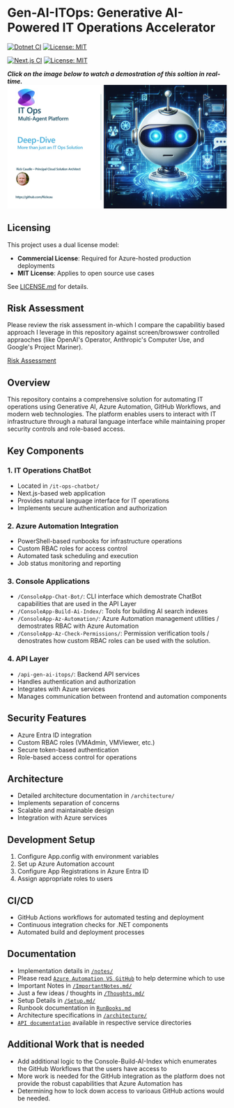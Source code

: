 # Gen-AI-ITOps: Generative AI-Powered IT Operations Accelerator
[![Dotnet CI](https://github.com/Rickcau/gen-ai-itops/actions/workflows/dotnet-ci.yml/badge.svg)](https://github.com/Rickcau/gen-ai-itops/actions/workflows/dotnet-ci.yml) [![License: MIT](https://img.shields.io/badge/License-MIT-yellow.svg)](https://opensource.org/licenses/MIT)

[![Next.js CI](https://github.com/Rickcau/gen-ai-itops/actions/workflows/nextjs-ci.yml/badge.svg)](https://github.com/Rickcau/gen-ai-itops/actions/workflows/nextjs-ci.yml)
[![License: MIT](https://img.shields.io/badge/License-MIT-yellow.svg)](https://opensource.org/licenses/MIT)

***Click on the image below to watch a demostration of this soltion in real-time.***
[<img src="./images/demo.jpg" alt="Video Title" width="850"/>](https://www.youtube.com/watch?v=huwIEobrw7w)



## Licensing 
This project uses a dual license model:

- **Commercial License**: Required for Azure-hosted production deployments
- **MIT License**: Applies to open source use cases

See [LICENSE.md](LICENSE.md) for details.

## Risk Assessment
Please review the risk assessment in-which I compare the capabilitiy based approach I leverage in this repository against screen/browswer controlled appraoches (like OpenAI's Operator, Anthropic's Computer Use, and Google's Project Mariner).

[Risk Assessment](./notes/risk-assessment.md)

## Overview
This repository contains a comprehensive solution for automating IT operations using Generative AI, Azure Automation, GitHub Workflows, and modern web technologies. The platform enables users to interact with IT infrastructure through a natural language interface while maintaining proper security controls and role-based access.

## Key Components

### 1. IT Operations ChatBot
- Located in `/it-ops-chatbot/`
- Next.js-based web application
- Provides natural language interface for IT operations
- Implements secure authentication and authorization

### 2. Azure Automation Integration
- PowerShell-based runbooks for infrastructure operations
- Custom RBAC roles for access control
- Automated task scheduling and execution
- Job status monitoring and reporting

### 3. Console Applications
- `/ConsoleApp-Chat-Bot/`: CLI interface which demostrate ChatBot capabilities that are used in the API Layer
- `/ConsoleApp-Build-Ai-Index/`: Tools for building AI search indexes
- `/ConsoleApp-Az-Automation/`: Azure Automation management utilities / demostrates RBAC with Azure Automation
- `/ConsoleApp-Az-Check-Permissions/`: Permission verification tools / denostrates how custom RBAC roles can be used with the solution.

### 4. API Layer
- `/api-gen-ai-itops/`: Backend API services
- Handles authentication and authorization
- Integrates with Azure services
- Manages communication between frontend and automation components

## Security Features
- Azure Entra ID integration
- Custom RBAC roles (VMAdmin, VMViewer, etc.)
- Secure token-based authentication
- Role-based access control for operations

## Architecture
- Detailed architecture documentation in `/architecture/`
- Implements separation of concerns
- Scalable and maintainable design
- Integration with Azure services

## Development Setup
1. Configure App.config with environment variables
2. Set up Azure Automation account
3. Configure App Registrations in Azure Entra ID
4. Assign appropriate roles to users

## CI/CD
- GitHub Actions workflows for automated testing and deployment
- Continuous integration checks for .NET components
- Automated build and deployment processes

## Documentation
- Implementation details in [`/notes/`](./notes)
- Please read [`Azure Automation VS GitHub`](./notes/AzureAuto-vs-GitHub.md) to help determine which to use
- Important Notes in [`/ImportantNotes.md/`](./notes/ImportantNotes.md)
- Just a few ideas / thoughts in [`/Thoughts.md/`](./notes/Thoughts.md)
- Setup Details in [`/Setup.md/`](./notes/Setup.md)
- Runbook documentation in [`RunBooks.md`](RunBooks.md)
- Architecture specifications in [`/architecture/`](./architecture)
- [`API documentation`](./api-gen-ai-itops) available in respective service directories

## Additional Work that is needed
- Add additional logic to the Console-Build-AI-Index which enumerates the GitHub Workflows that the users have access to
- More work is needed for the GitHub integration as the platform does not provide the robust capabilities that Azure Automation has
- Determining how to lock down access to varioaus GitHub actions would be needed.

